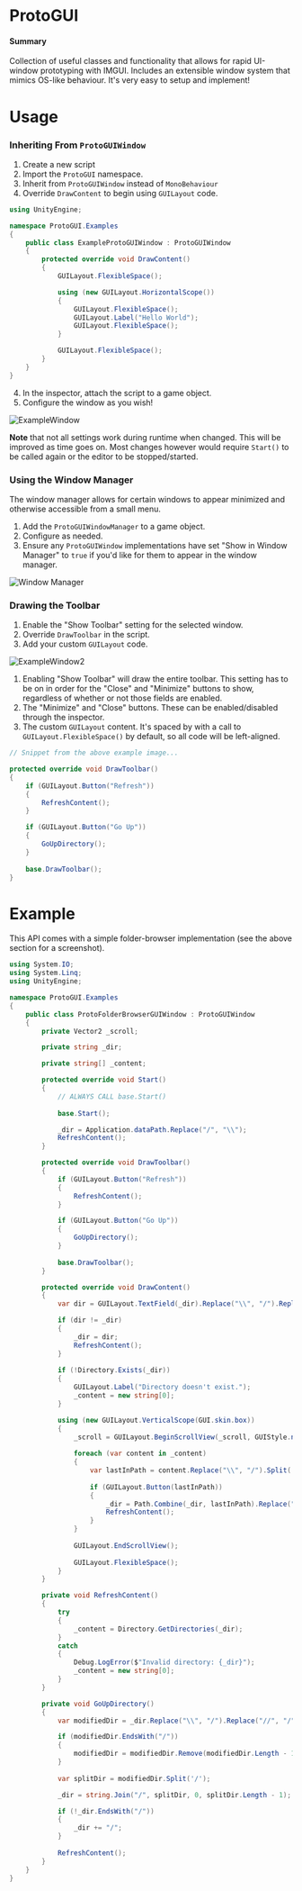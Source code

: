# ProtoGUI
#### Summary
Collection of useful classes and functionality that allows for rapid UI-window prototyping with IMGUI. Includes an extensible window system that mimics OS-like behaviour. It's very easy to setup and implement!

# Usage
### Inheriting From `ProtoGUIWindow`
1. Create a new script
2. Import the `ProtoGUI` namespace.
3. Inherit from `ProtoGUIWindow` instead of `MonoBehaviour`
4. Override `DrawContent` to begin using `GUILayout` code. 

```c#
using UnityEngine;

namespace ProtoGUI.Examples
{
    public class ExampleProtoGUIWindow : ProtoGUIWindow
    {
        protected override void DrawContent()
        {
            GUILayout.FlexibleSpace();

            using (new GUILayout.HorizontalScope())
            {
                GUILayout.FlexibleSpace();
                GUILayout.Label("Hello World");
                GUILayout.FlexibleSpace();
            }

            GUILayout.FlexibleSpace();
        }
    }
}
```

4. In the inspector, attach the script to a game object. 
5. Configure the window as you wish!

![ExampleWindow](https://i.imgur.com/eGxf46Z.gif)

**Note** that not all settings work during runtime when changed. This will be improved as time goes on. Most changes however would require `Start()` to be called again or the editor to be stopped/started.

### Using the Window Manager
The window manager allows for certain windows to appear minimized and otherwise accessible from a small menu. 
1. Add the `ProtoGUIWindowManager` to a game object. 
2. Configure as needed. 
3. Ensure any `ProtoGUIWindow` implementations have set "Show in Window Manager" to `true` if you'd like for them to appear in the window manager.

![Window Manager](https://i.imgur.com/24HYKm9.gif)

### Drawing the Toolbar
1. Enable the "Show Toolbar" setting for the selected window. 
2. Override `DrawToolbar` in the script. 
3. Add your custom `GUILayout` code. 

![ExampleWindow2](https://i.imgur.com/w4MhklM.png)

1. Enabling "Show Toolbar" will draw the entire toolbar. This setting has to be on in order for the "Close" and "Minimize" buttons to show, regardless of whether or not those fields are enabled. 
2. The "Minimize" and "Close" buttons. These can be enabled/disabled through the inspector. 
3. The custom `GUILayout` content. It's spaced by with a call to `GUILayout.FlexibleSpace()` by default, so all code will be left-aligned.

```c#
// Snippet from the above example image...

protected override void DrawToolbar()
{
    if (GUILayout.Button("Refresh"))
    {
        RefreshContent();
    }

    if (GUILayout.Button("Go Up"))
    {
        GoUpDirectory();
    }
    
    base.DrawToolbar();
}
```

# Example
This API comes with a simple folder-browser implementation (see the above section for a screenshot). 

```c#
using System.IO;
using System.Linq;
using UnityEngine;

namespace ProtoGUI.Examples
{
    public class ProtoFolderBrowserGUIWindow : ProtoGUIWindow
    {
        private Vector2 _scroll;

        private string _dir;

        private string[] _content;

        protected override void Start()
        {
            // ALWAYS CALL base.Start()
            
            base.Start();

            _dir = Application.dataPath.Replace("/", "\\"); 
            RefreshContent();
        }

        protected override void DrawToolbar()
        {
            if (GUILayout.Button("Refresh"))
            {
                RefreshContent();
            }

            if (GUILayout.Button("Go Up"))
            {
                GoUpDirectory();
            }
            
            base.DrawToolbar();
        }

        protected override void DrawContent()
        {
            var dir = GUILayout.TextField(_dir).Replace("\\", "/").Replace("//", "/");

            if (dir != _dir)
            {
                _dir = dir;
                RefreshContent();
            }
            
            if (!Directory.Exists(_dir))
            {
                GUILayout.Label("Directory doesn't exist.");
                _content = new string[0];
            }

            using (new GUILayout.VerticalScope(GUI.skin.box))
            {
                _scroll = GUILayout.BeginScrollView(_scroll, GUIStyle.none, GUI.skin.verticalScrollbar);
                
                foreach (var content in _content)
                {
                    var lastInPath = content.Replace("\\", "/").Split('/').Last();
                    
                    if (GUILayout.Button(lastInPath))
                    {
                        _dir = Path.Combine(_dir, lastInPath).Replace("\\", "/");
                        RefreshContent();
                    }
                }
                
                GUILayout.EndScrollView();
                
                GUILayout.FlexibleSpace();
            }
        }

        private void RefreshContent()
        {
            try
            {
                _content = Directory.GetDirectories(_dir);
            }
            catch
            {
                Debug.LogError($"Invalid directory: {_dir}");
                _content = new string[0];
            }
        }

        private void GoUpDirectory()
        {
            var modifiedDir = _dir.Replace("\\", "/").Replace("//", "/");

            if (modifiedDir.EndsWith("/"))
            {
                modifiedDir = modifiedDir.Remove(modifiedDir.Length - 1, 1);
            }
            
            var splitDir = modifiedDir.Split('/');

            _dir = string.Join("/", splitDir, 0, splitDir.Length - 1);

            if (!_dir.EndsWith("/"))
            {
                _dir += "/";
            }
            
            RefreshContent();
        }
    }
}
```
